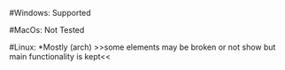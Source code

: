 #Windows: Supported

#MacOs:   Not Tested

#Linux:   *Mostly (arch) >>some elements may be broken or not show but main functionality is kept<<
